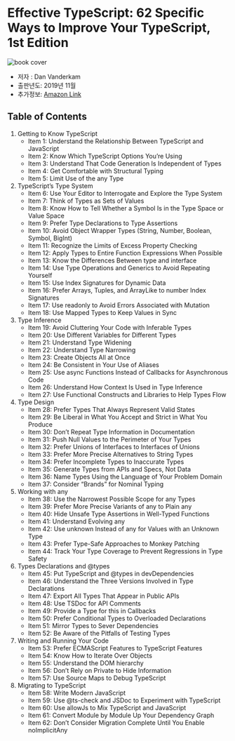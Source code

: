 # Effective TypeScript: 62 Specific Ways to Improve Your TypeScript, 1st Edition

![book cover](https://m.media-amazon.com/images/P/1492053740.01._SCLZZZZZZZ_SX500_.jpg)

- 저자 : Dan Vanderkam
- 출판년도: 2019년 11월
- 추가정보: [Amazon Link](https://www.amazon.com/Effective-TypeScript-Specific-Ways-Improve/dp/1492053740)

## Table of Contents

1. Getting to Know TypeScript
   - Item 1: Understand the Relationship Between TypeScript and JavaScript
   - Item 2: Know Which TypeScript Options You’re Using
   - Item 3: Understand That Code Generation Is Independent of Types
   - Item 4: Get Comfortable with Structural Typing
   - Item 5: Limit Use of the any Type
2. TypeScript’s Type System
    - Item 6: Use Your Editor to Interrogate and Explore the Type System
    - Item 7: Think of Types as Sets of Values
    - Item 8: Know How to Tell Whether a Symbol Is in the Type Space or Value Space
    - Item 9: Prefer Type Declarations to Type Assertions
    - Item 10: Avoid Object Wrapper Types (String, Number, Boolean, Symbol, BigInt)
    - Item 11: Recognize the Limits of Excess Property Checking
    - Item 12: Apply Types to Entire Function Expressions When Possible
    - Item 13: Know the Differences Between type and interface
    - Item 14: Use Type Operations and Generics to Avoid Repeating Yourself
    - Item 15: Use Index Signatures for Dynamic Data
    - Item 16: Prefer Arrays, Tuples, and ArrayLike to number Index Signatures
    - Item 17: Use readonly to Avoid Errors Associated with Mutation
    - Item 18: Use Mapped Types to Keep Values in Sync
1. Type Inference
    - Item 19: Avoid Cluttering Your Code with Inferable Types
    - Item 20: Use Different Variables for Different Types
    - Item 21: Understand Type Widening
    - Item 22: Understand Type Narrowing
    - Item 23: Create Objects All at Once
    - Item 24: Be Consistent in Your Use of Aliases
    - Item 25: Use async Functions Instead of Callbacks for Asynchronous Code
    - Item 26: Understand How Context Is Used in Type Inference
    - Item 27: Use Functional Constructs and Libraries to Help Types Flow
1. Type Design
    - Item 28: Prefer Types That Always Represent Valid States
    - Item 29: Be Liberal in What You Accept and Strict in What You Produce
    - Item 30: Don’t Repeat Type Information in Documentation
    - Item 31: Push Null Values to the Perimeter of Your Types
    - Item 32: Prefer Unions of Interfaces to Interfaces of Unions
    - Item 33: Prefer More Precise Alternatives to String Types
    - Item 34: Prefer Incomplete Types to Inaccurate Types
    - Item 35: Generate Types from APIs and Specs, Not Data
    - Item 36: Name Types Using the Language of Your Problem Domain
    - Item 37: Consider “Brands” for Nominal Typing
1. Working with any
    - Item 38: Use the Narrowest Possible Scope for any Types
    - Item 39: Prefer More Precise Variants of any to Plain any
    - Item 40: Hide Unsafe Type Assertions in Well-Typed Functions
    - Item 41: Understand Evolving any
    - Item 42: Use unknown Instead of any for Values with an Unknown Type
    - Item 43: Prefer Type-Safe Approaches to Monkey Patching
    - Item 44: Track Your Type Coverage to Prevent Regressions in Type Safety
1. Types Declarations and @types
    - Item 45: Put TypeScript and @types in devDependencies
    - Item 46: Understand the Three Versions Involved in Type Declarations
    - Item 47: Export All Types That Appear in Public APIs
    - Item 48: Use TSDoc for API Comments
    - Item 49: Provide a Type for this in Callbacks
    - Item 50: Prefer Conditional Types to Overloaded Declarations
    - Item 51: Mirror Types to Sever Dependencies
    - Item 52: Be Aware of the Pitfalls of Testing Types
1. Writing and Running Your Code
    - Item 53: Prefer ECMAScript Features to TypeScript Features
    - Item 54: Know How to Iterate Over Objects
    - Item 55: Understand the DOM hierarchy
    - Item 56: Don’t Rely on Private to Hide Information
    - Item 57: Use Source Maps to Debug TypeScript
1. Migrating to TypeScript
    - Item 58: Write Modern JavaScript
    - Item 59: Use @ts-check and JSDoc to Experiment with TypeScript
    - Item 60: Use allowJs to Mix TypeScript and JavaScript
    - Item 61: Convert Module by Module Up Your Dependency Graph
    - Item 62: Don’t Consider Migration Complete Until You Enable noImplicitAny
